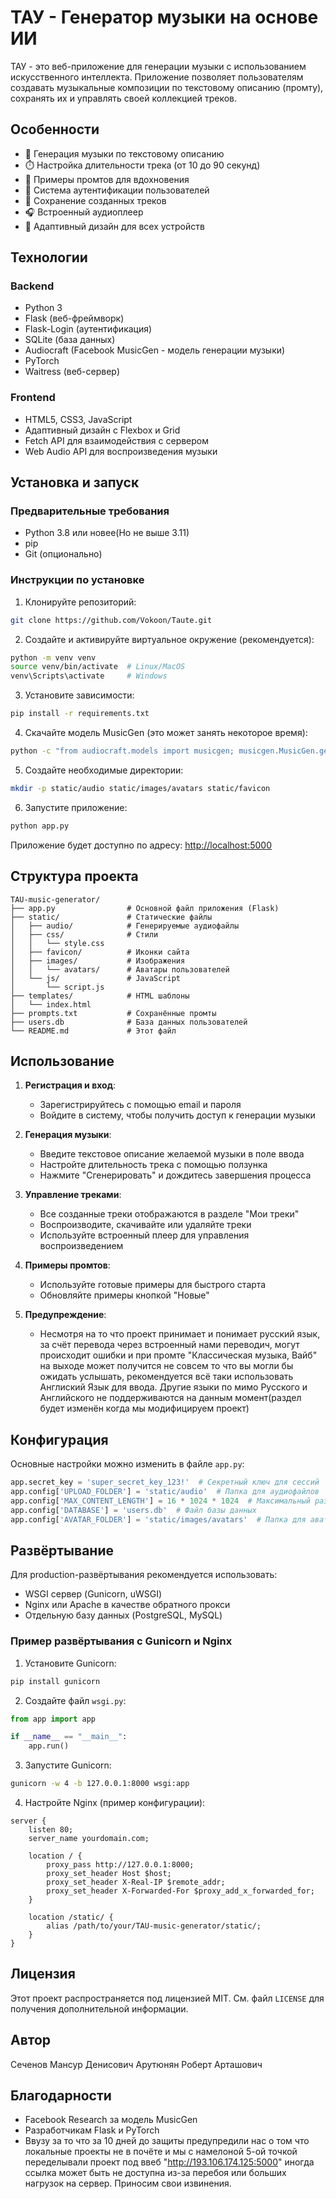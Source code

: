 # ТАУ - Генератор музыки на основе ИИ

ТАУ - это веб-приложение для генерации музыки с использованием искусственного интеллекта. Приложение позволяет пользователям создавать  музыкальные композиции по текстовому описанию (промту), сохранять их и управлять своей коллекцией треков.

## Особенности

- 🎵 Генерация музыки по текстовому описанию
- ⏱️ Настройка длительности трека (от 10 до 90 секунд)
- 📝 Примеры промтов для вдохновения
- 🔐 Система аутентификации пользователей
- 💾 Сохранение созданных треков
- 🎧 Встроенный аудиоплеер
- 📱 Адаптивный дизайн для всех устройств

## Технологии

### Backend
- Python 3
- Flask (веб-фреймворк)
- Flask-Login (аутентификация)
- SQLite (база данных)
- Audiocraft (Facebook MusicGen - модель генерации музыки)
- PyTorch
- Waitress (веб-сервер)

### Frontend
- HTML5, CSS3, JavaScript
- Адаптивный дизайн с Flexbox и Grid
- Fetch API для взаимодействия с сервером
- Web Audio API для воспроизведения музыки

## Установка и запуск

### Предварительные требования
- Python 3.8 или новее(Но не выше 3.11)
- pip
- Git (опционально)

### Инструкции по установке

1. Клонируйте репозиторий:
```bash
git clone https://github.com/Vokoon/Taute.git
```

2. Создайте и активируйте виртуальное окружение (рекомендуется):
```bash
python -m venv venv
source venv/bin/activate  # Linux/MacOS
venv\Scripts\activate     # Windows
```

3. Установите зависимости:
```bash
pip install -r requirements.txt
```

4. Скачайте модель MusicGen (это может занять некоторое время):
```bash
python -c "from audiocraft.models import musicgen; musicgen.MusicGen.get_pretrained('facebook/musicgen-medium')"
```

5. Создайте необходимые директории:
```bash
mkdir -p static/audio static/images/avatars static/favicon
```

6. Запустите приложение:
```bash
python app.py
```

Приложение будет доступно по адресу: [http://localhost:5000](http://localhost:5000)

## Структура проекта

```
TAU-music-generator/
├── app.py                # Основной файл приложения (Flask)
├── static/               # Статические файлы
│   ├── audio/            # Генерируемые аудиофайлы
│   ├── css/              # Стили
│   │   └── style.css
│   ├── favicon/          # Иконки сайта
│   ├── images/           # Изображения
│   │   └── avatars/      # Аватары пользователей
│   └── js/               # JavaScript
│       └── script.js
├── templates/            # HTML шаблоны
│   └── index.html
├── prompts.txt           # Сохранённые промты
├── users.db              # База данных пользователей
└── README.md             # Этот файл
```

## Использование

1. **Регистрация и вход**:
   - Зарегистрируйтесь с помощью email и пароля
   - Войдите в систему, чтобы получить доступ к генерации музыки

2. **Генерация музыки**:
   - Введите текстовое описание желаемой музыки в поле ввода
   - Настройте длительность трека с помощью ползунка
   - Нажмите "Сгенерировать" и дождитесь завершения процесса

3. **Управление треками**:
   - Все созданные треки отображаются в разделе "Мои треки"
   - Воспроизводите, скачивайте или удаляйте треки
   - Используйте встроенный плеер для управления воспроизведением

4. **Примеры промтов**:
   - Используйте готовые примеры для быстрого старта
   - Обновляйте примеры кнопкой "Новые"
5. **Предупреждение**:
   - Несмотря на то что проект принимает и понимает русский язык, за счёт перевода через встроенный нами переводич, могут происходит ошибки и при промте "Классическая музыка, Вайб" на выходе может получится не совсем то что вы могли бы ожидать услышать, рекомендуется всё таки использовать Англиский Язык для ввода. Другие языки по мимо Русского и Английского не поддерживаются на данным момент(раздел будет изменён когда мы модифицируем проект)
## Конфигурация

Основные настройки можно изменить в файле `app.py`:

```python
app.secret_key = 'super_secret_key_123!'  # Секретный ключ для сессий
app.config['UPLOAD_FOLDER'] = 'static/audio'  # Папка для аудиофайлов
app.config['MAX_CONTENT_LENGTH'] = 16 * 1024 * 1024  # Максимальный размер файлов
app.config['DATABASE'] = 'users.db'  # Файл базы данных
app.config['AVATAR_FOLDER'] = 'static/images/avatars'  # Папка для аватаров
```

## Развёртывание

Для production-развёртывания рекомендуется использовать:
- WSGI сервер (Gunicorn, uWSGI)
- Nginx или Apache в качестве обратного прокси
- Отдельную базу данных (PostgreSQL, MySQL)

### Пример развёртывания с Gunicorn и Nginx

1. Установите Gunicorn:
```bash
pip install gunicorn
```

2. Создайте файл `wsgi.py`:
```python
from app import app

if __name__ == "__main__":
    app.run()
```

3. Запустите Gunicorn:
```bash
gunicorn -w 4 -b 127.0.0.1:8000 wsgi:app
```

4. Настройте Nginx (пример конфигурации):
```nginx
server {
    listen 80;
    server_name yourdomain.com;

    location / {
        proxy_pass http://127.0.0.1:8000;
        proxy_set_header Host $host;
        proxy_set_header X-Real-IP $remote_addr;
        proxy_set_header X-Forwarded-For $proxy_add_x_forwarded_for;
    }

    location /static/ {
        alias /path/to/your/TAU-music-generator/static/;
    }
}
```

## Лицензия

Этот проект распространяется под лицензией MIT. См. файл `LICENSE` для получения дополнительной информации.

## Автор

Сеченов Мансур Денисович
Арутюнян Роберт Арташович

## Благодарности

- Facebook Research за модель MusicGen
- Разработчикам Flask и PyTorch
- Ввузу за то что за 10 дней до защиты предупредили нас о том что локальные проекты не в почёте и мы с намелоной 5-ой точкой переделывали проект под ввеб
"http://193.106.174.125:5000" иногда ссылка может быть не доступна из-за перебоя или больших нагрузок на сервер. Приносим свои извинения.
